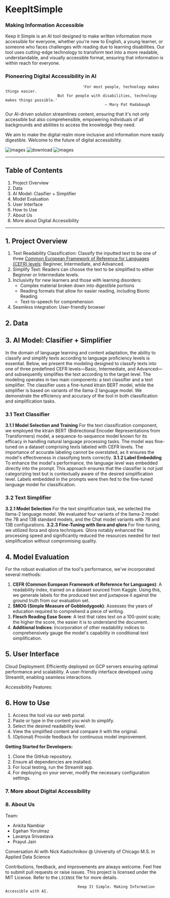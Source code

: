 # KeepItSimple

### Making Information Accessible
Keep it Simple is an AI tool designed to make written information more accessible for everyone, whether you're new to English, a young learner, or someone who faces challenges with reading due to learning disabilities. Our tool uses cutting-edge technology to transform text into a more readable, understandable, and visually accessible format, ensuring that information is within reach for everyone.  

### Pioneering Digital Accessibility in AI
                                      'For most people, technology makes things easier. 
                           But for people with disabilities, technology makes things possible.'
                                                – Mary Pat Radabaugh

Our AI-driven solution streamlines content, ensuring that it's not only accessible but also comprehensible, empowering individuals of all backgrounds and abilities to access the knowledge they need. 

We aim to make the digital realm more inclusive and information more easily digestible. Welcome to the future of digital accessibility.

![images](https://github.com/AnkitaNambiar/keep-it-simple-ai/assets/105748980/a4dbc3c9-c45c-4f8b-9fdd-81d756cb4340)
![download](https://github.com/AnkitaNambiar/keep-it-simple-ai/assets/105748980/2420e913-6615-4385-93e9-6b84d1f483fd)
![images](https://github.com/AnkitaNambiar/keep-it-simple-ai/assets/105748980/9857a86a-f5bb-4b89-908b-bdb8cabfec74)

---
## Table of Contents
1. Project Overview
2. Data
3. AI Model: Clasifier + Simplifier
4. Model Evaluation 
5. User Interface 
6. How to Use
7. About Us
8. More about Digital Accessibility 

---
## 1. Project Overview
1. Text Readability Classification: Classify the inputted text to be one of three [Common European Framework of Reference for Languages (CEFR) levels](https://www.coe.int/en/web/common-european-framework-reference-languages/level-descriptions
): Beginner, Intermediate, and Advanced. 
2. Simplify Text: Readers can choose the text to be simplified to either Beginner or Intermediate levels.
3. Inclusivity for new learners and those with learning disorders:
   - Complex material broken down into digestible portions
   - Reading formats that allow for easier reading, including Bionic Reading
   - Text-to-speech for comprehension
4. Seamless integration: User-friendly browser

## 2. Data

## 3. AI Model: Clasifier + Simplifier 
In the domain of language learning and content adaptation, the ability to classify and simplify texts according to language proficiency levels is essential. 
Below, we present the modeling designed to classify texts into one of three predefined CEFR levels—Basic, Intermediate, and Advanced—and subsequently simplifies the text according to the target level. The modeling operates in two main components: a text classifier and a text simplifier. The classifier uses a fine-tuned ktrain BERT model, while the simplifier is based on variants of the llama-2 language model. We demonstrate the efficiency and accuracy of the tool in both classification and simplification tasks.

### 3.1 Text Classifier
**3.1.1 Model Selection and Training**
For the text classification component, we employed the ktrain BERT (Bidirectional Encoder Representations from Transformers) model, a sequence-to-sequence model known for its efficacy in handling natural language processing tasks. The model was fine-tuned on a dataset comprising texts labeled with CEFR levels. The importance of accurate labeling cannot be overstated, as it ensures the model's effectiveness in classifying texts correctly.
**3.1.2 Label Embedding**
To enhance the model's performance, the language level was embedded directly into the prompt. This approach ensures that the classifier is not just categorizing text but is contextually aware of the desired simplification level. Labels embedded in the prompts were then fed to the fine-tuned language model for classification.

### 3.2 Text Simplifier
**3.2.1 Model Selection**
For the text simplification task, we selected the llama-2 language model. We evaluated four variants of the llama-2 model: the 7B and 13B standard models, and the Chat model variants with 7B and 13B configurations.
**3.2.3 Fine-Tuning with llora and qlora**
For fine-tuning, we utilized llora and qlora techniques. Qlora notably enhanced the processing speed and significantly reduced the resources needed for text simplification without compromising quality.


## 4. Model Evaluation
For the robust evaluation of the tool's performance, we've incorporated several methods:
1. **CEFR (Common European Framework of Reference for Languages)**: A readability index, trained on a dataset sourced from Kaggle. Using this, we generate labels for the produced text and juxtapose it against the ground truth from our evaluation set.
2. **SMOG (Simple Measure of Gobbledygook)**: Assesses the years of education required to comprehend a piece of writing.
3. **Flesch Reading Ease Score**: A test that rates text on a 100-point scale; the higher the score, the easier it is to understand the document.
4. **Additional Indices**: Incorporation of other readability indices to comprehensively gauge the model's capability in conditional text simplification.

## 5. User Interface 
Cloud Deployment: Efficiently deployed on GCP servers ensuring optimal performance and scalability.
A user-friendly interface developed using Streamlit, enabling seamless interactions.

Accessibility Features:

## 6. How to Use

1. Access the tool via our web portal.
2. Paste or type in the content you wish to simplify.
3. Select the desired readability level.
4. View the simplified content and compare it with the original.
5. (Optional) Provide feedback for continuous model improvement.

**Getting Started for Developers:**
1. Clone the GitHub repository.
2. Ensure all dependencies are installed.
3. For local testing, run the Streamlit app.
4. For deploying on your server, modify the necessary configuration settings.

### 7. More about Digital Accessibility 



### 8. About Us

Team: 
- Ankita Nambiar
- Egehan Yorulmaz
- Lavanya Srivastava
- Prayut Jain

Conversation AI with Nick Kadochnikov @ University of Chicago M.S. in Applied Data Science 

Contributions, feedback, and improvements are always welcome. Feel free to submit pull requests or raise issues.
This project is licensed under the MIT License. Refer to the `LICENSE` file for more details.

                                    Keep It Simple. Making Information Accessible with AI. 
